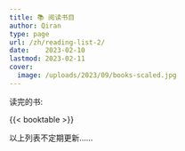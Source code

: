 ```yaml
---
title: 📚 阅读书目   
author: Qiran
type: page
url: /zh/reading-list-2/
date:    2023-02-10
lastmod: 2023-02-11
cover:
  image: /uploads/2023/09/books-scaled.jpg
---
```

读完的书:

{{< booktable >}}

以上列表不定期更新……
